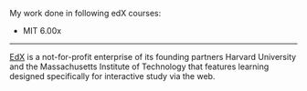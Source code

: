 My work done in following edX courses:

- MIT 6.00x

---

[EdX](www.edx.org) is a not-for-profit enterprise of its founding partners Harvard University and the Massachusetts Institute of Technology that features learning designed specifically for interactive study via the web.



